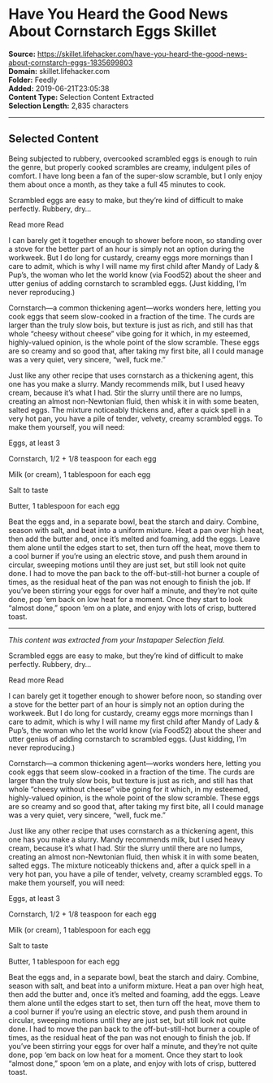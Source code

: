 # Have You Heard the Good News About Cornstarch Eggs Skillet

**Source:** https://skillet.lifehacker.com/have-you-heard-the-good-news-about-cornstarch-eggs-1835699803  
**Domain:** skillet.lifehacker.com  
**Folder:** Feedly  
**Added:** 2019-06-21T23:05:38  
**Content Type:** Selection Content Extracted  
**Selection Length:** 2,835 characters  


---

## Selected Content

Being subjected to rubbery, overcooked scrambled eggs is enough to ruin the genre, but properly cooked scrambles are creamy, indulgent piles of comfort. I have long been a fan of the super-slow scramble, but I only enjoy them about once a month, as they take a full 45 minutes to cook.

Scrambled eggs are easy to make, but they’re kind of difficult to make perfectly. Rubbery, dry…

Read more Read

I can barely get it together enough to shower before noon, so standing over a stove for the better part of an hour is simply not an option during the workweek. But I do long for custardy, creamy eggs more mornings than I care to admit, which is why I will name my first child after Mandy of Lady & Pup’s, the woman who let the world know (via Food52) about the sheer and utter genius of adding cornstarch to scrambled eggs. (Just kidding, I’m never reproducing.)

Cornstarch—a common thickening agent—works wonders here, letting you cook eggs that seem slow-cooked in a fraction of the time. The curds are larger than the truly slow bois, but texture is just as rich, and still has that whole “cheesy without cheese” vibe going for it which, in my esteemed, highly-valued opinion, is the whole point of the slow scramble. These eggs are so creamy and so good that, after taking my first bite, all I could manage was a very quiet, very sincere, “well, fuck me.”

Just like any other recipe that uses cornstarch as a thickening agent, this one has you make a slurry. Mandy recommends milk, but I used heavy cream, because it’s what I had. Stir the slurry until there are no lumps, creating an almost non-Newtonian fluid, then whisk it in with some beaten, salted eggs. The mixture noticeably thickens and, after a quick spell in a very hot pan, you have a pile of tender, velvety, creamy scrambled eggs. To make them yourself, you will need:

Eggs, at least 3

Cornstarch, 1/2 + 1/8 teaspoon for each egg

Milk (or cream), 1 tablespoon for each egg

Salt to taste

Butter, 1 tablespoon for each egg

Beat the eggs and, in a separate bowl, beat the starch and dairy. Combine, season with salt, and beat into a uniform mixture. Heat a pan over high heat, then add the butter and, once it’s melted and foaming, add the eggs. Leave them alone until the edges start to set, then turn off the heat, move them to a cool burner if you’re using an electric stove, and push them around in circular, sweeping motions until they are just set, but still look not quite done. I had to move the pan back to the off-but-still-hot burner a couple of times, as the residual heat of the pan was not enough to finish the job. If you’ve been stirring your eggs for over half a minute, and they’re not quite done, pop ‘em back on low heat for a moment. Once they start to look “almost done,” spoon ‘em on a plate, and enjoy with lots of crisp, buttered toast.

---

*This content was extracted from your Instapaper Selection field.*

Scrambled eggs are easy to make, but they’re kind of difficult to make perfectly. Rubbery, dry…

Read more Read

I can barely get it together enough to shower before noon, so standing over a stove for the better part of an hour is simply not an option during the workweek. But I do long for custardy, creamy eggs more mornings than I care to admit, which is why I will name my first child after Mandy of Lady & Pup’s, the woman who let the world know (via Food52) about the sheer and utter genius of adding cornstarch to scrambled eggs. (Just kidding, I’m never reproducing.)

Cornstarch—a common thickening agent—works wonders here, letting you cook eggs that seem slow-cooked in a fraction of the time. The curds are larger than the truly slow bois, but texture is just as rich, and still has that whole “cheesy without cheese” vibe going for it which, in my esteemed, highly-valued opinion, is the whole point of the slow scramble. These eggs are so creamy and so good that, after taking my first bite, all I could manage was a very quiet, very sincere, “well, fuck me.”

Just like any other recipe that uses cornstarch as a thickening agent, this one has you make a slurry. Mandy recommends milk, but I used heavy cream, because it’s what I had. Stir the slurry until there are no lumps, creating an almost non-Newtonian fluid, then whisk it in with some beaten, salted eggs. The mixture noticeably thickens and, after a quick spell in a very hot pan, you have a pile of tender, velvety, creamy scrambled eggs. To make them yourself, you will need:

Eggs, at least 3

Cornstarch, 1/2 + 1/8 teaspoon for each egg

Milk (or cream), 1 tablespoon for each egg

Salt to taste

Butter, 1 tablespoon for each egg

Beat the eggs and, in a separate bowl, beat the starch and dairy. Combine, season with salt, and beat into a uniform mixture. Heat a pan over high heat, then add the butter and, once it’s melted and foaming, add the eggs. Leave them alone until the edges start to set, then turn off the heat, move them to a cool burner if you’re using an electric stove, and push them around in circular, sweeping motions until they are just set, but still look not quite done. I had to move the pan back to the off-but-still-hot burner a couple of times, as the residual heat of the pan was not enough to finish the job. If you’ve been stirring your eggs for over half a minute, and they’re not quite done, pop ‘em back on low heat for a moment. Once they start to look “almost done,” spoon ‘em on a plate, and enjoy with lots of crisp, buttered toast.
